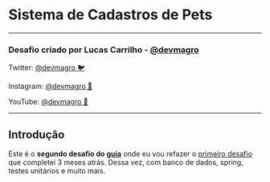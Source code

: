 # Sistema de Cadastros de Pets

---

### Desafio criado por Lucas Carrilho - [@devmagro](https://www.linkedin.com/in/karilho/)

Twitter: [@devmagro 🐦 ](https://x.com/devmagro)

Instagram: [@devmagro 📸](https://instagram.com/devmagro)

YouTube: [@devmagro 🎥](https://www.youtube.com/@devmagro)

---

## Introdução

Este é o **segundo desafio do [guia](https://docs.google.com/document/d/12ek1Wsd_ibuwTOjHtLPZwEWdy5-A7cRoO2Bf-v5G1_s/edit?tab=t.0)** onde eu vou refazer o [primeiro desafio](https://github.com/phquartin/desafioCadastroPets) que completei 3 meses atrás. Dessa vez, com banco de dados, spring, testes unitários e muito mais.